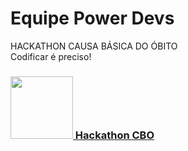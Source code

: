 # Equipe Power Devs
HACKATHON CAUSA BÁSICA DO ÓBITO
<br>
Codificar é preciso!

<h3><p ><a href="https://hackathoncbo.navi.ifrn.edu.br/" target="_blank"><img src="https://www.flaticon.com/svg/static/icons/svg/166/166340.svg" width="100" height="100"> Hackathon CBO </a></p></h3>
